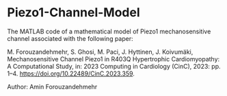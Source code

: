 # Piezo1-Channel-Model
The MATLAB code of a mathematical model of Piezo1 mechanosensitive channel associated with the following paper:

M. Forouzandehmehr, S. Ghosi, M. Paci, J. Hyttinen, J. Koivumäki, Mechanosensitive Channel Piezo1 in R403Q Hypertrophic Cardiomyopathy: A Computational Study, in: 2023 Computing in Cardiology (CinC), 2023: pp. 1–4. https://doi.org/10.22489/CinC.2023.359.

Author: Amin Forouzandehmehr
